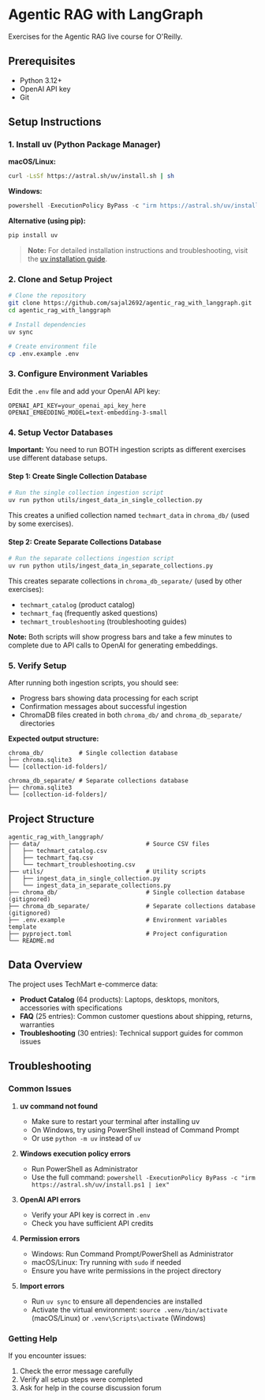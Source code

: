 # Agentic RAG with LangGraph

Exercises for the Agentic RAG live course for O'Reilly.

## Prerequisites

- Python 3.12+
- OpenAI API key
- Git

## Setup Instructions

### 1. Install uv (Python Package Manager)

**macOS/Linux:**
```bash
curl -LsSf https://astral.sh/uv/install.sh | sh
```

**Windows:**
```powershell
powershell -ExecutionPolicy ByPass -c "irm https://astral.sh/uv/install.ps1 | iex"
```

**Alternative (using pip):**
```bash
pip install uv
```

> **Note:** For detailed installation instructions and troubleshooting, visit the [uv installation guide](https://docs.astral.sh/uv/getting-started/installation/).

### 2. Clone and Setup Project

```bash
# Clone the repository
git clone https://github.com/sajal2692/agentic_rag_with_langgraph.git
cd agentic_rag_with_langgraph

# Install dependencies
uv sync

# Create environment file
cp .env.example .env
```

### 3. Configure Environment Variables

Edit the `.env` file and add your OpenAI API key:

```env
OPENAI_API_KEY=your_openai_api_key_here
OPENAI_EMBEDDING_MODEL=text-embedding-3-small
```

### 4. Setup Vector Databases

**Important:** You need to run BOTH ingestion scripts as different exercises use different database setups.

#### Step 1: Create Single Collection Database
```bash
# Run the single collection ingestion script
uv run python utils/ingest_data_in_single_collection.py
```

This creates a unified collection named `techmart_data` in `chroma_db/` (used by some exercises).

#### Step 2: Create Separate Collections Database
```bash
# Run the separate collections ingestion script
uv run python utils/ingest_data_in_separate_collections.py
```

This creates separate collections in `chroma_db_separate/` (used by other exercises):
- `techmart_catalog` (product catalog)
- `techmart_faq` (frequently asked questions)  
- `techmart_troubleshooting` (troubleshooting guides)

**Note:** Both scripts will show progress bars and take a few minutes to complete due to API calls to OpenAI for generating embeddings.

### 5. Verify Setup

After running both ingestion scripts, you should see:
- Progress bars showing data processing for each script
- Confirmation messages about successful ingestion
- ChromaDB files created in both `chroma_db/` and `chroma_db_separate/` directories

**Expected output structure:**
```
chroma_db/          # Single collection database
├── chroma.sqlite3
└── [collection-id-folders]/

chroma_db_separate/ # Separate collections database  
├── chroma.sqlite3
└── [collection-id-folders]/
```

## Project Structure

```
agentic_rag_with_langgraph/
├── data/                              # Source CSV files
│   ├── techmart_catalog.csv
│   ├── techmart_faq.csv
│   └── techmart_troubleshooting.csv
├── utils/                             # Utility scripts
│   ├── ingest_data_in_single_collection.py
│   └── ingest_data_in_separate_collections.py
├── chroma_db/                         # Single collection database (gitignored)
├── chroma_db_separate/                # Separate collections database (gitignored)
├── .env.example                       # Environment variables template
├── pyproject.toml                     # Project configuration
└── README.md
```

## Data Overview

The project uses TechMart e-commerce data:

- **Product Catalog** (64 products): Laptops, desktops, monitors, accessories with specifications
- **FAQ** (25 entries): Common customer questions about shipping, returns, warranties
- **Troubleshooting** (30 entries): Technical support guides for common issues

## Troubleshooting

### Common Issues

1. **uv command not found**
   - Make sure to restart your terminal after installing uv
   - On Windows, try using PowerShell instead of Command Prompt
   - Or use `python -m uv` instead of `uv`

2. **Windows execution policy errors**
   - Run PowerShell as Administrator
   - Use the full command: `powershell -ExecutionPolicy ByPass -c "irm https://astral.sh/uv/install.ps1 | iex"`

3. **OpenAI API errors**
   - Verify your API key is correct in `.env`
   - Check you have sufficient API credits

4. **Permission errors**
   - Windows: Run Command Prompt/PowerShell as Administrator
   - macOS/Linux: Try running with `sudo` if needed
   - Ensure you have write permissions in the project directory

5. **Import errors**
   - Run `uv sync` to ensure all dependencies are installed
   - Activate the virtual environment: `source .venv/bin/activate` (macOS/Linux) or `.venv\Scripts\activate` (Windows)

### Getting Help

If you encounter issues:
1. Check the error message carefully
2. Verify all setup steps were completed
3. Ask for help in the course discussion forum
